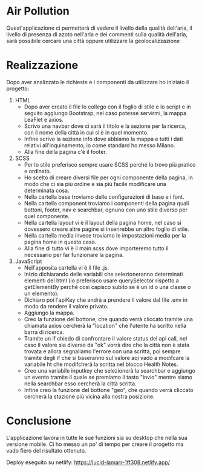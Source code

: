# Air Pollution

Quest'applicazione ci permetterà di vedere il livello della qualità dell'aria, il livello di presenza di azoto nell'aria e dei commenti sulla qualità dell'aria, sarà possibile cercare una città oppure utilizzare la geolocalizzazione

# Realizzazione 

Dopo aver analizzato le richieste e i componenti da utilizzare ho iniziato il progetto:

1. HTML 
    - Dopo aver creato il file lo collego con il foglio di stile e lo script e in seguito aggiungo Bootstrap, nel caso potesse servirmi, la mappa LeaFlet e axios.
    - Scrivo una navbar dove ci sarà il titolo e la sezione per la ricerca, con il nome della città in cui si è in quel momento.
    - Infine scrivo la sezione info dove abbiamo la mappa e tutti i dati relativi all'inquinamento, io come standard ho messo Milano.
    - Alla fine della pagina c'è il footer.
2. SCSS
    - Per lo stile preferisco sempre usare SCSS perché lo trovo più pratico e ordinato.
    - Ho scelto di creare diversi file per ogni componente della pagina, in modo che ci sia più ordine e sia più facile modificare una determinata cosa.
    - Nella cartella base troviamo delle configurazioni di base e i font.
    - Nella cartella component troviamo i componenti della pagina quali bottoni, footer, nav e searchbar, ognuno con uno stile diverso per quel componente.
    - Nella cartella layout vi è il layout della pagina home, nel caso si dovessero creare altre pagine si inserirebbe un altro foglio di stile.
    - Nella cartella media invece troviamo le impostazioni media per la pagina home in questo caso.
    - Alla fine di tutto vi è il main.scss dove importeremo tutto il necessario per far funzionare la pagina.
3. JavaScript
    - Nell'apposita cartella vi è il file .js.
    - Inizio dichiarando delle variabili che selezioneranno determinati elementi del html (io preferisco usare querySelector rispetto a getElementBy perché così capisco subito se è un id o una classe o un elemento).
    - Dichiaro poi l'apiKey che andrà a prendere il valore dal file .env in modo da rendere il valore privato.
    - Aggiungo la mappa.
    - Creo la funzione del bottone, che quando verrà cliccato tramite una chiamata axios cercherà la "location" che l'utente ha scritto nella barra di ricerca.
    - Tramite un if chiedo di confrontare il valore status del api call, nel caso il valore sia diverso da "ok" vorrà dire che la città non è stata trovata e allora segnaliamo l'errore con una scritta, poi sempre tramite degli if che si baseranno sul valore aqi vado a modifcare la variabile ht che modifcherà la scritta nel blocco Health Notes.
    - Creo una variabile inputkey che selezionerà la searchbar e aggiungo un evento tramite il quale se premiamo il tasto "invio" mentre siamo nella searchbar esso cercherà la città scritta.
    - Infine creo la funzione del bottone "geo", che quando verrà cliccato cercherà la stazione più vicina alla nostra posizione.

# Conclusione

L'applicazione lavora in tutte le sue funzioni sia su desktop che nella sua versione mobile. Ci ho messo un po' di tempo per creare il progetto ma vado fiero del risultato ottenuto. 

Deploy eseguito su netlify: https://lucid-lamarr-1ff308.netlify.app/
